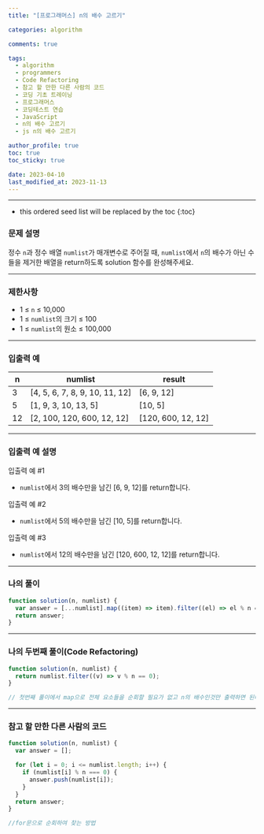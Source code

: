 ```yaml
---
title: "[프로그래머스] n의 배수 고르기"

categories: algorithm

comments: true

tags:
  - algorithm
  - programmers
  - Code Refactoring
  - 참고 할 만한 다른 사람의 코드
  - 코딩 기초 트레이닝
  - 프로그래머스
  - 코딩테스트 연습
  - JavaScript
  - n의 배수 고르기
  - js n의 배수 고르기

author_profile: true
toc: true
toc_sticky: true

date: 2023-04-10
last_modified_at: 2023-11-13
---
```


---

<!-- prettier-ignore -->
* this ordered seed list will be replaced by the toc 
{:toc}

### 문제 설명

정수 `n`과 정수 배열 `numlist`가 매개변수로 주어질 때, `numlist`에서 `n`의 배수가 아닌 수들을 제거한 배열을 return하도록 solution 함수를 완성해주세요.

---

### 제한사항

- 1 ≤ `n` ≤ 10,000
- 1 ≤ `numlist`의 크기 ≤ 100
- 1 ≤ `numlist`의 원소 ≤ 100,000

---

### 입출력 예

| n   | numlist                        | result             |
| --- | ------------------------------ | ------------------ |
| 3   | [4, 5, 6, 7, 8, 9, 10, 11, 12] | [6, 9, 12]         |
| 5   | [1, 9, 3, 10, 13, 5]           | [10, 5]            |
| 12  | [2, 100, 120, 600, 12, 12]     | [120, 600, 12, 12] |

---

### 입출력 예 설명

입출력 예 #1

- `numlist`에서 3의 배수만을 남긴 [6, 9, 12]를 return합니다.

입출력 예 #2

- `numlist`에서 5의 배수만을 남긴 [10, 5]를 return합니다.

입출력 예 #3

- `numlist`에서 12의 배수만을 남긴 [120, 600, 12, 12]를 return합니다.

---

### 나의 풀이

```jsx
function solution(n, numlist) {
  var answer = [...numlist].map((item) => item).filter((el) => el % n === 0);
  return answer;
}
```

---

### 나의 두번째 풀이(Code Refactoring)

```jsx
function solution(n, numlist) {
  return numlist.filter((v) => v % n == 0);
}

// 첫번째 풀이에서 map으로 전체 요소들을 순회할 필요가 없고 n의 배수인것만 출력하면 된다
```

---

### 참고 할 만한 다른 사람의 코드

```jsx
function solution(n, numlist) {
  var answer = [];

  for (let i = 0; i <= numlist.length; i++) {
    if (numlist[i] % n === 0) {
      answer.push(numlist[i]);
    }
  }
  return answer;
}

//for문으로 순회하여 찾는 방법
```
